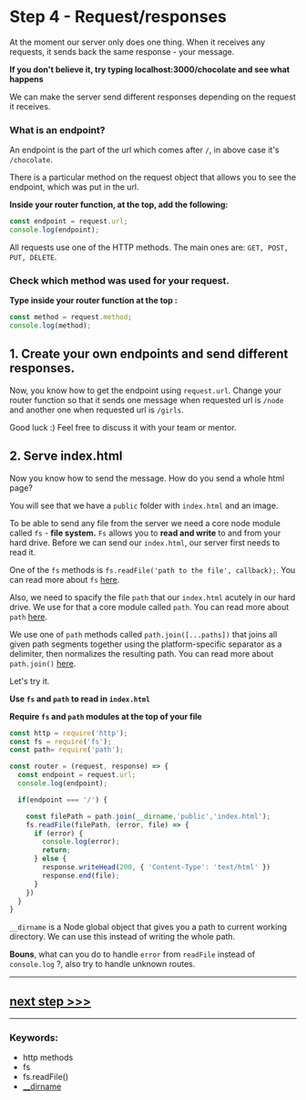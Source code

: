 # Step 4 - Request/responses

At the moment our server only does one thing. When it receives any requests, it sends back the same response - your message.

**If you don't believe it, try typing localhost:3000/chocolate and see what happens**

We can make the server send different responses depending on the request it receives.

### What is an endpoint?

An endpoint is the part of the url which comes after  `/`, in above case it's `/chocolate`.

There is a particular method on the request object that allows you to see the endpoint, which was put in the url.

**Inside your router function, at the top, add the following:**

```js
const endpoint = request.url;
console.log(endpoint);

```

All requests use one of the HTTP methods. The main ones are: `GET, POST, PUT, DELETE`.  


### Check which method was used for your request.

**Type inside your router function at the top :**

```js
const method = request.method;
console.log(method);

```

## 1. Create your own endpoints and send different responses.

Now, you know how to get the endpoint using `request.url`. Change your router function so that it sends one message when requested url is `/node` and another one when requested url is `/girls`.

Good luck :) Feel free to discuss it with your team or mentor.

## 2. Serve index.html

Now you know how to send the message. How do you send a whole html page?

You will see that we have a `public` folder with `index.html` and an image.

To be able to send any file from the server we need a core node module called `fs` - **file system.** 
`Fs` allows you to **read and write** to and from your hard drive. Before we can send our `index.html`, our server first needs to read it.

One of the `fs` methods is `fs.readFile('path to the file', callback);`. You can read more about `fs` [here](https://nodejs.org/dist/latest-v12.x/docs/api/fs.html#fs_fs_readfile_path_options_callback).

Also, we need to spacify the file `path` that our `index.html` acutely in our hard drive. We use for that a core module called `path`.  You can read more about `path` [here](https://nodejs.org/api/path.html).

We use one of `path` methods called `path.join([...paths])` that joins all given path segments together using the platform-specific separator as a delimiter, then normalizes the resulting path.  You can read more about `path.join()` [here](https://nodejs.org/api/path.html#path_path_join_paths).


Let's try it.

**Use `fs` and `path` to read in `index.html`**

**Require `fs` and `path` modules at the top of your file**

```js
const http = require('http');
const fs = require('fs');
const path= require('path');

const router = (request, response) => {
  const endpoint = request.url;
  console.log(endpoint);

  if(endpoint === '/') {

    const filePath = path.join(__dirname,'public','index.html');
    fs.readFile(filePath, (error, file) => {
      if (error) {
        console.log(error);
        return;
      } else {
        response.writeHead(200, { 'Content-Type': 'text/html' })
        response.end(file);
      }
    })
  } 
}
```


`__dirname` is a Node global object that gives you a path to current working directory. We can use this instead of writing the whole path. 

**Bouns**, what can you do to handle `error` from `readFile` instead of `console.log` ?, also try to handle unknown routes.

---

## [**next step >>>**](step05.md)

---
### Keywords:
- http methods
- fs
- fs.readFile()
- [__dirname](https://nodejs.org/docs/latest/api/globals.html#globals_dirname)
